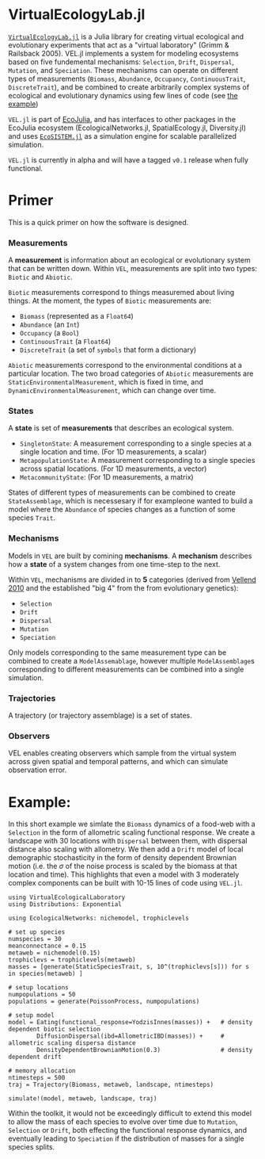 # VirtualEcologyLab.jl

[`VirtualEcologyLab.jl`](https://gottacatchenall.github.io/VirtualEcologyLab.jl/dev/) is a Julia library for creating virtual
ecological and evolutionary experiments that act as a "virtual laboratory" (Grimm & Railsback 2005). 
VEL.jl implements a system for modeling ecosystems
based on five fundemental mechanisms: `Selection`, `Drift`, `Dispersal`, `Mutation`, and `Speciation`.
These mechanisms can operate on different types of measurements (`Biomass`, `Abundance`, `Occupancy`, `ContinuousTrait`, `DiscreteTrait`), and be combined to create arbitrarily complex systems of ecological and evolutionary dynamics using few lines of code (see [the example](#example))

`VEL.jl` is part of [EcoJulia](https://github.com/EcoJulia), and has interfaces to other packages in the EcoJulia ecosystem (EcologicalNetworks.jl, SpatialEcology.jl, Diversity.jl) and uses [`EcoSISTEM.jl`](https://github.com/boydorr/EcoSISTEM.jl) as a simulation engine for scalable parallelized simulation.

`VEL.jl` is currently in alpha and will have a tagged `v0.1` release when fully functional. 

# Primer 

This is a quick primer on how the software is designed.

### Measurements

A **measurement** is information about an ecological or evolutionary system that can be written down. Within `VEL`, measurements are split
into two types: `Biotic` and `Abiotic`. 

`Biotic` measurements correspond to things measuremed about living things. At the moment, the types of `Biotic` measurements are: 

- `Biomass` (represented as a `Float64`)
- `Abundance` (an `Int`)
- `Occupancy` (a `Bool`)
- `ContinuousTrait` (a `Float64`)
- `DiscreteTrait` (a set of `symbols` that form a dictionary)

`Abiotic` measurements correspond to the environmental conditions at a particular location. The two broad categories of `Abiotic` measurements are `StaticEnvironmentalMeasurement`, which is fixed in time, and `DynamicEnvironmentalMeasurement`, which can change over time. 

### States

A **state** is set of **measurements** that describes an ecological
system.

- `SingletonState`: A measurement corresponding to a single species at a single location and time. (For 1D measurements, a scalar)
- `MetapopulationState`: A measurement corresponding to a single species across spatial locations. (For 1D measurements, a vector)
- `MetacommunityState`: (For 1D measurements, a matrix)

States of different types of measurements can be combined to create
`StateAssemblage`, which is necessesary if for exampleone wanted to build a model where the `Abundance` of species changes as a function of some species `Trait`.


### Mechanisms

Models in `VEL` are built by comining **mechanisms**.
A **mechanism** describes how a **state** of a system 
changes from one time-step to the next. 

Within `VEL`, mechanisms are divided in to **5** categories 
(derived from  [Vellend 2010](http://www.dx.doi.org/10.1086/652373) and the established "big 4" from the from evolutionary genetics):

- `Selection` 
- `Drift`
- `Dispersal`
- `Mutation` 
- `Speciation`

Only models corresponding to the same measurement type can be combined to create a `ModelAssemablage`,
however multiple `ModelAssemblage`s corresponding to different measurements can be combined into a single simulation.  


### Trajectories

A trajectory (or trajectory assemblage) is a set of states.

### Observers

VEL enables creating observers which sample from the virtual system
across given spatial and temporal patterns, and which can simulate observation error.  

# Example: 

In this short example we simlate the `Biomass` dynamics of a food-web with a `Selection` in the form of allometric scaling functional response. We create a landscape with 30 locations with `Dispersal` between them, with dispersal distance also scaling with allometry. We then add a `Drift` model of local demographic stochasticity in the form of density dependent Brownian motion (i.e. the $\sigma$ of the noise process is scaled by the biomass at that location and time). This highlights that even a model with 3 moderately complex components can be built with 10-15 lines of code using `VEL.jl`.  



```
using VirtualEcologicalLaboratory
using Distributions: Exponential

using EcologicalNetworks: nichemodel, trophiclevels

# set up species
numspecies = 30
meanconnectance = 0.15
metaweb = nichemodel(0.15)
trophiclevs = trophiclevels(metaweb)
masses = [generate(StaticSpeciesTrait, s, 10^(trophiclevs[s])) for s in species(metaweb) ] 

# setup locations
numpopulations = 50
populations = generate(PoissonProcess, numpopulations) 

# setup model 
model = Eating(functional_response=YodzisInnes(masses)) +   # density dependent biotic selection
        DiffusionDispersal(ibd=AllometricIBD(masses)) +     # allometric scaling dispersa distance
        DensityDependentBrownianMotion(0.3)                 # density dependent drift 

# memory allocation 
ntimesteps = 500
traj = Trajectory(Biomass, metaweb, landscape, ntimesteps)

simulate!(model, metaweb, landscape, traj)

```

Within the toolkit, it would not be exceedingly difficult to extend this
model to allow the mass of each species to evolve over time due to `Mutation`, `Selection` or `Drift`, both effecting the functional response dynamics, and eventually leading to `Speciation` if the distribution of masses for a single species splits. 
